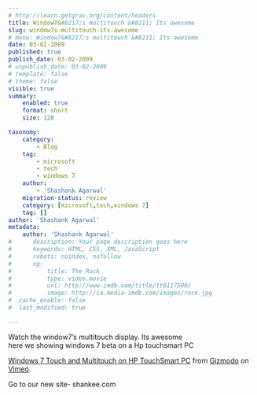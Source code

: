 ```yaml
---
# http://learn.getgrav.org/content/headers
title: Window7&#8217;s multitouch &#8211; Its awesome
slug: window7s-multitouch-its-awesome
# menu: Window7&#8217;s multitouch &#8211; Its awesome
date: 03-02-2009
published: true
publish_date: 03-02-2009
# unpublish_date: 03-02-2009
# template: false
# theme: false
visible: true
summary:
    enabled: true
    format: short
    size: 128

taxonomy:
    category:
        - Blog
    tag:
        - microsoft
        - tech
        - windows 7
    author:
        - 'Shashank Agarwal'
    migration-status: review
    category: [microsoft,tech,windows 7]
    tag: []
author: 'Shashank Agarwal'
metadata:
    author: 'Shashank Agarwal'
#      description: Your page description goes here
#      keywords: HTML, CSS, XML, JavaScript
#      robots: noindex, nofollow
#      og:
#          title: The Rock
#          type: video.movie
#          url: http://www.imdb.com/title/tt0117500/
#          image: http://ia.media-imdb.com/images/rock.jpg
#  cache_enable: false
#  last_modified: true

---
```


Watch the window7’s multitouch display. Its awesome  
here we showing windows 7 beta on a Hp touchsmart PC  
  
[Windows 7 Touch and Multitouch on HP TouchSmart PC](http://vimeo.com/3049122) from [Gizmodo](http://vimeo.com/user562128) on [Vimeo](http://vimeo.com/).

Go to our new site- shankee.com
